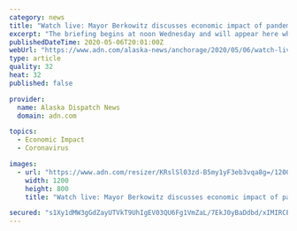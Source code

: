 ```yaml
---
category: news
title: "Watch live: Mayor Berkowitz discusses economic impact of pandemic in community briefing"
excerpt: "The briefing begins at noon Wednesday and will appear here when it begins. Anchorage Mayor Ethan Berkowitz will present a COVID-19 community update at noon Wednesday with Mayor Ethan Berkowitz; Mouhcine Guettabi,"
publishedDateTime: 2020-05-06T20:01:00Z
webUrl: "https://www.adn.com/alaska-news/anchorage/2020/05/06/watch-live-mayor-berkowitz-discusses-economic-impact-of-pandemic-in-community-briefing/"
type: article
quality: 32
heat: 32
published: false

provider:
  name: Alaska Dispatch News
  domain: adn.com

topics:
  - Economic Impact
  - Coronavirus

images:
  - url: "https://www.adn.com/resizer/KRslSl03zd-B5my1yF3eb3vqa8g=/1200x0/arc-anglerfish-arc2-prod-adn.s3.amazonaws.com/public/XQ3B2BJEFJABFKICQAEYYRD4E4.jpg"
    width: 1200
    height: 800
    title: "Watch live: Mayor Berkowitz discusses economic impact of pandemic in community briefing"

secured: "s1Xy1dMW3gGdZayUTVkT9UhIgEV03QU6Fg1VmZaL/7EkJ0yBaDdbd/xIMIRCEaLnPooac2oH01Qo7fTK3Xp92exUPfnGcKH60iqT7gjpQJZnpGstHN086XZX84grKh3VH6Ts1oLVQS+pONNmXFfJOL1EQxOGQ+CYRhniBjWPKTJfJHs10JpKaqwWnv2vOkUCzDNnXWQRohTGgPE9QHhDVzgKTqBSiasrCvxDsnLdj4dra4IKG167+Wd9BuqtA61Kom/4bRz0GCJ7ZjclfdyA9qQMZB5wNAn5BNd2XLBAM5Zfmgvtty1D8kQ1PXMXsZec;PVxu7X8XFjmiDNq8oX647A=="
---
```


